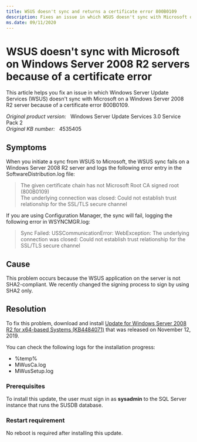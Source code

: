 ```yaml
---
title: WSUS doesn't sync and returns a certificate error 800B0109
description: Fixes an issue in which WSUS doesn't sync with Microsoft on Windows Server 2008 R2 servers because of a certificate error.
ms.date: 09/11/2020
---
```

# WSUS doesn't sync with Microsoft on Windows Server 2008 R2 servers because of a certificate error

This article helps you fix an issue in which Windows Server Update Services (WSUS) doesn't sync with Microsoft on a Windows Server 2008 R2 server because of a certificate error 800B0109.

_Original product version:_ &nbsp; Windows Server Update Services 3.0 Service Pack 2  
_Original KB number:_ &nbsp; 4535405

## Symptoms

When you initiate a sync from WSUS to Microsoft, the WSUS sync fails on a Windows Server 2008 R2 server and logs the following error entry in the SoftwareDistribution.log file:

> The given certificate chain has not Microsoft Root CA signed root (800B0109)  
> The underlying connection was closed: Could not establish trust relationship for the SSL/TLS secure channel

If you are using Configuration Manager, the sync will fail, logging the following error in WSYNCMGR.log:

> Sync Failed: USSCommunicationError: WebException: The underlying connection was closed: Could not establish trust relationship for the SSL/TLS secure channel

## Cause

This problem occurs because the WSUS application on the server is not SHA2-compliant. We recently changed the signing process to sign by using SHA2 only.

## Resolution

To fix this problem, download and install [Update for Windows Server 2008 R2 for x64-based Systems (KB4484071)](https://www.catalog.update.microsoft.com/Search.aspx?q=KB4484071) that was released on November 12, 2019.

You can check the following logs for the installation progress:

- %temp%
- MWusCa.log
- MWusSetup.log

### Prerequisites

To install this update, the user must sign in as **sysadmin** to the SQL Server instance that runs the SUSDB database.

### Restart requirement

No reboot is required after installing this update.
